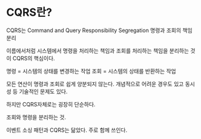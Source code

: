 # CQRS란?

CQRS는 Command and Query Responsibility Segregation 명령과 조회의 책임 분리

이름에서처럼 시스템에서 명령을 처리하는 책임과 조회를 처리하는 책임을 분리하는 것이 CQRS의 핵심이다. 

명령 = 시스템의 상태를 변경하는 작업
조회 = 시스템의 상태를 반환하는 작업

모든 연산이 명령과 조회로 쉽게 양분되지 않는다. 개념적으로 어려운 경우도 있고 동시성 등 기술적인 문제도 있다.

하지만 CQRS자체로는 굉장히 단순하다.

조회와 명령을 분리하는 것.

이벤트 소싱 패턴과 CQRS는 닮았다. 주로 함께 쓰인다.